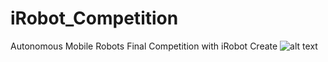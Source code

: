 # iRobot_Competition
Autonomous Mobile Robots Final Competition with iRobot Create
![alt text](https://raw.githubusercontent.com/SkookumAsFrig/iRobot_Competition/blob/master/Competition_Results/Analysis/testAnimated_fixed.gif)
